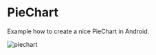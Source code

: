 # PieChart
Example how to create a nice PieChart in Android.

![piechart](https://cloud.githubusercontent.com/assets/10096433/13730994/fa468a06-e967-11e5-97c2-7839711376d4.png)
